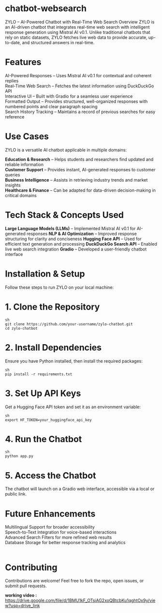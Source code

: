 # chatbot-websearch
ZYLO – AI-Powered Chatbot with Real-Time Web Search
Overview
ZYLO is an AI-driven chatbot that integrates real-time web search with intelligent response generation using Mistral AI v0.1. Unlike traditional chatbots that rely on static datasets, ZYLO fetches live web data to provide accurate, up-to-date, and structured answers in real-time.

# Features
AI-Powered Responses – Uses Mistral AI v0.1 for contextual and coherent replies<br>
Real-Time Web Search – Fetches the latest information using DuckDuckGo API<br>
Interactive UI – Built with Gradio for a seamless user experience<br>
Formatted Output – Provides structured, well-organized responses with numbered points and clear paragraph spacing<br>
Search History Tracking – Maintains a record of previous searches for easy reference<br>
# Use Cases
ZYLO is a versatile AI chatbot applicable in multiple domains:

**Education & Research** – Helps students and researchers find updated and reliable information<br>
**Customer Support** – Provides instant, AI-generated responses to customer queries<br>
**Business Intelligence** – Assists in retrieving industry trends and market insights<br>
**Healthcare & Finance** – Can be adapted for data-driven decision-making in critical domains<br>
# Tech Stack & Concepts Used
**Large Language Models (LLMs)** – Implemented Mistral AI v0.1 for AI-generated responses
**NLP & AI Optimization** – Improved response structuring for clarity and conciseness
**Hugging Face API** – Used for efficient text generation and processing
**DuckDuckGo Search API** – Enabled live web search integration
**Gradio** – Developed a user-friendly chatbot interface<br>
# Installation & Setup
Follow these steps to run ZYLO on your local machine:

# 1. Clone the Repository
```
sh
git clone https://github.com/your-username/zylo-chatbot.git
cd zylo-chatbot
```
# 2. Install Dependencies
Ensure you have Python installed, then install the required packages:
```
sh
pip install -r requirements.txt
```
# 3. Set Up API Keys
Get a Hugging Face API token and set it as an environment variable:
```
sh
export HF_TOKEN=your_huggingface_api_key
```
# 4. Run the Chatbot
```
sh
python app.py
```
# 5. Access the Chatbot
The chatbot will launch on a Gradio web interface, accessible via a local or public link.

# Future Enhancements
Multilingual Support for broader accessibility<br>
Speech-to-Text Integration for voice-based interactions<br>
Advanced Search Filters for more refined web results<br>
Database Storage for better response tracking and analytics<br><br>

# Contributing
Contributions are welcome! Feel free to fork the repo, open issues, or submit pull requests.

**working video :** https://drive.google.com/file/d/1BMU1kF_OTsiAG2xoQBtcbKu1qghtOx9y/view?usp=drive_link
